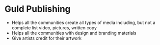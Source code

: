 # Guld Publishing

* Helps all the communities create all types of media including, but not a complete list video, pictures, written copy
* Helps all the communities with design and branding materials
* Give artists credit for their artwork



